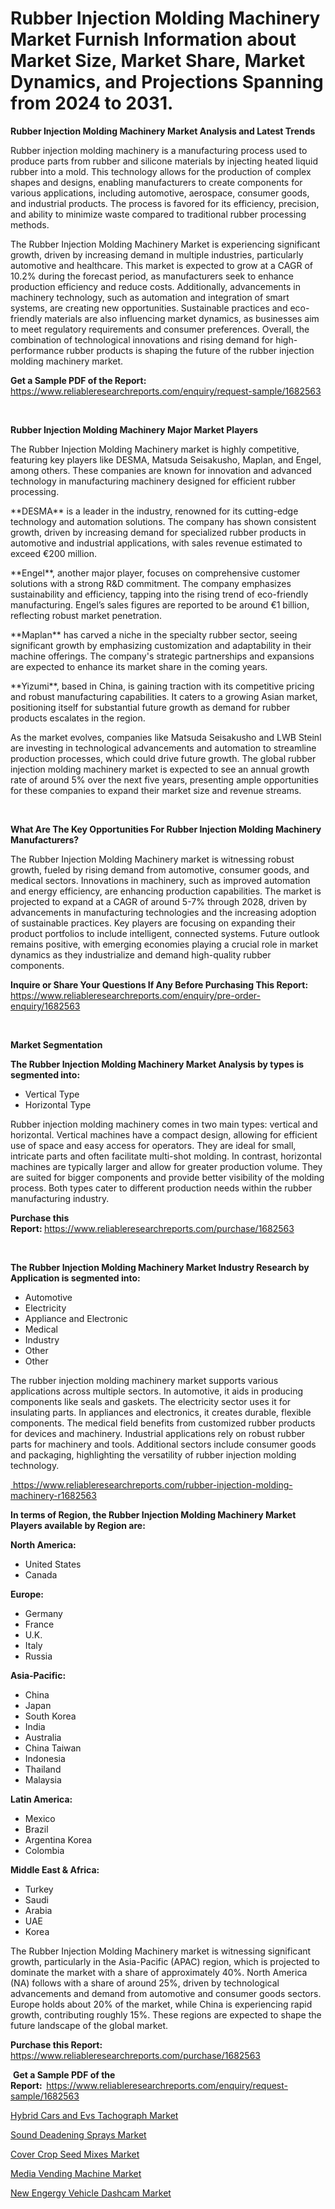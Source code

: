 <p><h1>Rubber Injection Molding Machinery Market Furnish Information about Market Size, Market Share, Market Dynamics, and Projections Spanning from 2024 to 2031.</h1></p><p><strong>Rubber Injection Molding Machinery Market Analysis and Latest Trends</strong></p>
<p><p>Rubber injection molding machinery is a manufacturing process used to produce parts from rubber and silicone materials by injecting heated liquid rubber into a mold. This technology allows for the production of complex shapes and designs, enabling manufacturers to create components for various applications, including automotive, aerospace, consumer goods, and industrial products. The process is favored for its efficiency, precision, and ability to minimize waste compared to traditional rubber processing methods.</p><p>The Rubber Injection Molding Machinery Market is experiencing significant growth, driven by increasing demand in multiple industries, particularly automotive and healthcare. This market is expected to grow at a CAGR of 10.2% during the forecast period, as manufacturers seek to enhance production efficiency and reduce costs. Additionally, advancements in machinery technology, such as automation and integration of smart systems, are creating new opportunities. Sustainable practices and eco-friendly materials are also influencing market dynamics, as businesses aim to meet regulatory requirements and consumer preferences. Overall, the combination of technological innovations and rising demand for high-performance rubber products is shaping the future of the rubber injection molding machinery market.</p></p>
<p><strong>Get a Sample PDF of the Report:&nbsp;</strong> <a href="https://www.reliableresearchreports.com/enquiry/request-sample/1682563?utm_campaign=12&utm_medium=2&utm_source=Github&utm_content=ia&utm_term=15102024&utm_id=rubber-injection-molding-machinery">https://www.reliableresearchreports.com/enquiry/request-sample/1682563</a></p>
<p>&nbsp;</p>
<p><strong>Rubber Injection Molding Machinery Major Market Players</strong></p>
<p><p>The Rubber Injection Molding Machinery market is highly competitive, featuring key players like DESMA, Matsuda Seisakusho, Maplan, and Engel, among others. These companies are known for innovation and advanced technology in manufacturing machinery designed for efficient rubber processing.</p><p>**DESMA** is a leader in the industry, renowned for its cutting-edge technology and automation solutions. The company has shown consistent growth, driven by increasing demand for specialized rubber products in automotive and industrial applications, with sales revenue estimated to exceed €200 million.</p><p>**Engel**, another major player, focuses on comprehensive customer solutions with a strong R&D commitment. The company emphasizes sustainability and efficiency, tapping into the rising trend of eco-friendly manufacturing. Engel’s sales figures are reported to be around €1 billion, reflecting robust market penetration.</p><p>**Maplan** has carved a niche in the specialty rubber sector, seeing significant growth by emphasizing customization and adaptability in their machine offerings. The company's strategic partnerships and expansions are expected to enhance its market share in the coming years.</p><p>**Yizumi**, based in China, is gaining traction with its competitive pricing and robust manufacturing capabilities. It caters to a growing Asian market, positioning itself for substantial future growth as demand for rubber products escalates in the region.</p><p>As the market evolves, companies like Matsuda Seisakusho and LWB Steinl are investing in technological advancements and automation to streamline production processes, which could drive future growth. The global rubber injection molding machinery market is expected to see an annual growth rate of around 5% over the next five years, presenting ample opportunities for these companies to expand their market size and revenue streams.</p></p>
<p>&nbsp;</p>
<p><strong>What Are The Key Opportunities For Rubber Injection Molding Machinery Manufacturers?</strong></p>
<p><p>The Rubber Injection Molding Machinery market is witnessing robust growth, fueled by rising demand from automotive, consumer goods, and medical sectors. Innovations in machinery, such as improved automation and energy efficiency, are enhancing production capabilities. The market is projected to expand at a CAGR of around 5-7% through 2028, driven by advancements in manufacturing technologies and the increasing adoption of sustainable practices. Key players are focusing on expanding their product portfolios to include intelligent, connected systems. Future outlook remains positive, with emerging economies playing a crucial role in market dynamics as they industrialize and demand high-quality rubber components.</p></p>
<p><strong>Inquire or Share Your Questions If Any Before Purchasing This Report:</strong> <a href="https://www.reliableresearchreports.com/enquiry/pre-order-enquiry/1682563?utm_campaign=12&utm_medium=2&utm_source=Github&utm_content=ia&utm_term=15102024&utm_id=rubber-injection-molding-machinery">https://www.reliableresearchreports.com/enquiry/pre-order-enquiry/1682563</a></p>
<p>&nbsp;</p>
<p><strong>Market Segmentation</strong></p>
<p><strong>The Rubber Injection Molding Machinery Market Analysis by types is segmented into:</strong></p>
<p><ul><li>Vertical Type</li><li>Horizontal Type</li></ul></p>
<p><p>Rubber injection molding machinery comes in two main types: vertical and horizontal. Vertical machines have a compact design, allowing for efficient use of space and easy access for operators. They are ideal for small, intricate parts and often facilitate multi-shot molding. In contrast, horizontal machines are typically larger and allow for greater production volume. They are suited for bigger components and provide better visibility of the molding process. Both types cater to different production needs within the rubber manufacturing industry.</p></p>
<p><strong>Purchase this Report:&nbsp;</strong><a href="https://www.reliableresearchreports.com/purchase/1682563?utm_campaign=12&utm_medium=2&utm_source=Github&utm_content=ia&utm_term=15102024&utm_id=rubber-injection-molding-machinery">https://www.reliableresearchreports.com/purchase/1682563</a></p>
<p>&nbsp;</p>
<p><strong>The Rubber Injection Molding Machinery Market Industry Research by Application is segmented into:</strong></p>
<p><ul><li>Automotive</li><li>Electricity</li><li>Appliance and Electronic</li><li>Medical</li><li>Industry</li><li>Other</li><li>Other</li></ul></p>
<p><p>The rubber injection molding machinery market supports various applications across multiple sectors. In automotive, it aids in producing components like seals and gaskets. The electricity sector uses it for insulating parts. In appliances and electronics, it creates durable, flexible components. The medical field benefits from customized rubber products for devices and machinery. Industrial applications rely on robust rubber parts for machinery and tools. Additional sectors include consumer goods and packaging, highlighting the versatility of rubber injection molding technology.</p></p>
<p><a href="https://www.reliableresearchreports.com/rubber-injection-molding-machinery-r1682563?utm_campaign=12&utm_medium=2&utm_source=Github&utm_content=ia&utm_term=15102024&utm_id=rubber-injection-molding-machinery">&nbsp;https://www.reliableresearchreports.com/rubber-injection-molding-machinery-r1682563</a></p>
<p><strong>In terms of Region, the Rubber Injection Molding Machinery Market Players available by Region are:</strong></p>
<p>
    <p> <strong> North America: </strong>
        <ul>
            <li>United States</li>
            <li>Canada</li>
        </ul>
        </p> 
    <p> <strong> Europe: </strong>
        <ul>
            <li>Germany</li>
            <li>France</li>
            <li>U.K.</li>
            <li>Italy</li>
            <li>Russia</li>
        </ul>
        </p> 
    <p> <strong> Asia-Pacific: </strong>
        <ul>
            <li>China</li>
            <li>Japan</li>
            <li>South Korea</li>
            <li>India</li>
            <li>Australia</li>
            <li>China Taiwan</li>
            <li>Indonesia</li>
            <li>Thailand</li>
            <li>Malaysia</li>
        </ul>
        </p> 
    <p> <strong> Latin America: </strong>
        <ul>
            <li>Mexico</li>
            <li>Brazil</li>
            <li>Argentina Korea</li>
            <li>Colombia</li>
        </ul>
        </p> 
    <p> <strong> Middle East & Africa: </strong>
        <ul>
            <li>Turkey</li>
            <li>Saudi</li>
            <li>Arabia</li>
            <li>UAE</li>
            <li>Korea</li>
        </ul>
    </p>
    </p>
<p><p>The Rubber Injection Molding Machinery market is witnessing significant growth, particularly in the Asia-Pacific (APAC) region, which is projected to dominate the market with a share of approximately 40%. North America (NA) follows with a share of around 25%, driven by technological advancements and demand from automotive and consumer goods sectors. Europe holds about 20% of the market, while China is experiencing rapid growth, contributing roughly 15%. These regions are expected to shape the future landscape of the global market.</p></p>
<p><strong>Purchase this Report: </strong><a href="https://www.reliableresearchreports.com/purchase/1682563?utm_campaign=12&utm_medium=2&utm_source=Github&utm_content=ia&utm_term=15102024&utm_id=rubber-injection-molding-machinery">https://www.reliableresearchreports.com/purchase/1682563</a></p>
<p>&nbsp;<strong>Get a Sample PDF of the Report:&nbsp;&nbsp;</strong><a href="https://www.reliableresearchreports.com/enquiry/request-sample/1682563?utm_campaign=12&utm_medium=2&utm_source=Github&utm_content=ia&utm_term=15102024&utm_id=rubber-injection-molding-machinery">https://www.reliableresearchreports.com/enquiry/request-sample/1682563</a></p>
<p><strong></strong></p>
<p><p><a href="https://www.linkedin.com/pulse/hybrid-cars-evs-tachograph-market-forecast-global-trends-ec0vf?utm_campaign=12&utm_medium=2&utm_source=Github&utm_content=ia&utm_term=15102024&utm_id=rubber-injection-molding-machinery">Hybrid Cars and Evs Tachograph Market</a></p><p><a href="https://github.com/GenaGaines34/Market-Research-Report-List-1/blob/main/sound-deadening-sprays-market.md?utm_campaign=12&utm_medium=2&utm_source=Github&utm_content=ia&utm_term=15102024&utm_id=rubber-injection-molding-machinery">Sound Deadening Sprays Market</a></p><p><a href="https://issuu.com/reportprime-2/docs/cover-crop-seed-mixes-market-size-2_0b35c748cfee2d?utm_campaign=12&utm_medium=2&utm_source=Github&utm_content=ia&utm_term=15102024&utm_id=rubber-injection-molding-machinery">Cover Crop Seed Mixes Market</a></p><p><a href="https://issuu.com/reportprime-2/docs/media-vending-machine-market-size-2_683dcbc2d83a15?utm_campaign=12&utm_medium=2&utm_source=Github&utm_content=ia&utm_term=15102024&utm_id=rubber-injection-molding-machinery">Media Vending Machine Market</a></p><p><a href="https://www.linkedin.com/pulse/new-engergy-vehicle-dashcam-market2024-2031-industry-insights-afi3f?utm_campaign=12&utm_medium=2&utm_source=Github&utm_content=ia&utm_term=15102024&utm_id=rubber-injection-molding-machinery">New Engergy Vehicle Dashcam Market</a></p></p>